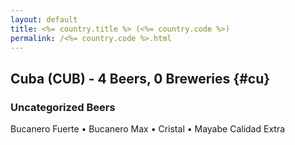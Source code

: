 ```yaml
---
layout: default
title: <%= country.title %> (<%= country.code %>)
permalink: /<%= country.code %>.html
---
```


## Cuba (CUB) - 4 Beers, 0 Breweries {#cu}



### Uncategorized Beers

Bucanero Fuerte   • Bucanero Max   • Cristal   • Mayabe Calidad Extra  



 
